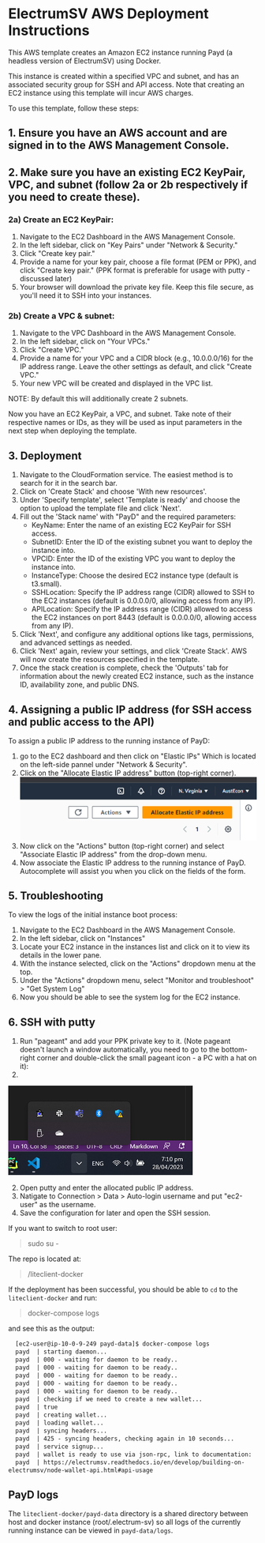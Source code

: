 # ElectrumSV AWS Deployment Instructions
This AWS template creates an Amazon EC2 instance running Payd (a headless version of ElectrumSV) 
using Docker.

This instance is created within a specified VPC and subnet, and has an associated security group for 
SSH and API access. Note that creating an EC2 instance using this template will incur AWS charges.

To use this template, follow these steps:

## 1. Ensure you have an AWS account and are signed in to the AWS Management Console.
## 2. Make sure you have an existing EC2 KeyPair, VPC, and subnet (follow 2a or 2b respectively if you need to create these). 

### 2a) Create an EC2 KeyPair:

1. Navigate to the EC2 Dashboard in the AWS Management Console.
2. In the left sidebar, click on "Key Pairs" under "Network & Security."
3. Click "Create key pair."
4. Provide a name for your key pair, choose a file format (PEM or PPK), and click "Create key pair." (PPK format is
preferable for usage with putty - discussed later)
5. Your browser will download the private key file. Keep this file secure, as you'll need it to SSH into your instances.

### 2b) Create a VPC & subnet:

1. Navigate to the VPC Dashboard in the AWS Management Console.
2. In the left sidebar, click on "Your VPCs."
3. Click "Create VPC."
4. Provide a name for your VPC and a CIDR block (e.g., 10.0.0.0/16) for the IP address range. Leave the other settings as default, and click "Create VPC."
5. Your new VPC will be created and displayed in the VPC list.

NOTE: By default this will additionally create 2 subnets.

Now you have an EC2 KeyPair, a VPC, and subnet. Take note of their respective names or IDs, as they will be used as 
input parameters in the next step when deploying the template.

## 3. Deployment

1. Navigate to the CloudFormation service. The easiest method is to search for it in the search bar.
2. Click on 'Create Stack' and choose 'With new resources'.
3. Under 'Specify template', select 'Template is ready' and choose the option to upload the template file 
and click 'Next'.
4. Fill out the 'Stack name' with "PayD" and the required parameters:
   - KeyName: Enter the name of an existing EC2 KeyPair for SSH access.
   - SubnetID: Enter the ID of the existing subnet you want to deploy the instance into.
   - VPCID: Enter the ID of the existing VPC you want to deploy the instance into.
   - InstanceType: Choose the desired EC2 instance type (default is t3.small).
   - SSHLocation: Specify the IP address range (CIDR) allowed to SSH to the EC2 instances (default is 0.0.0.0/0, 
allowing access from any IP).
   - APILocation: Specify the IP address range (CIDR) allowed to access the EC2 instances on port 8443 
(default is 0.0.0.0/0, allowing access from any IP).
7. Click 'Next', and configure any additional options like tags, permissions, and advanced settings as needed.
8. Click 'Next' again, review your settings, and click 'Create Stack'. AWS will now create the resources specified 
in the template.
9. Once the stack creation is complete, check the 'Outputs' tab for information about the newly created EC2 instance, 
such as the instance ID, availability zone, and public DNS.

## 4. Assigning a public IP address (for SSH access and public access to the API)
To assign a public IP address to the running instance of PayD:

1. go to the EC2 dashboard and then click on "Elastic IPs" Which is located on the left-side pannel under "Network & Security".
2. Click on the "Allocate Elastic IP address" button (top-right corner).
![img_2.png](img_2.png)
3. Now click on the "Actions" button (top-right corner) and select "Associate Elastic IP address" from the drop-down menu.
4. Now associate the Elastic IP address to the running instance of PayD. Autocomplete will assist you when you click on
the fields of the form. 

## 5. Troubleshooting
To view the logs of the initial instance boot process:

1. Navigate to the EC2 Dashboard in the AWS Management Console.
2. In the left sidebar, click on "Instances"
3. Locate your EC2 instance in the instances list and click on it to view its details in the lower pane.
4. With the instance selected, click on the "Actions" dropdown menu at the top.
5. Under the "Actions" dropdown menu, select "Monitor and troubleshoot" > "Get System Log"
6. Now you should be able to see the system log for the EC2 instance.

## 6. SSH with putty
1. Run "pageant" and add your PPK private key to it. (Note pageant doesn't launch a window automatically, you need to
go to the bottom-right corner and double-click the small pageant icon - a PC with a hat on it):
2. 
![img_1.png](img_1.png)

2. Open putty and enter the allocated public IP address.
3. Natigate to Connection > Data > Auto-login username and put "ec2-user" as the username.
4. Save the configuration for later and open the SSH session.

If you want to switch to root user:

   > sudo su -

The repo is located at:

   > /liteclient-docker

If the deployment has been successful, you should be able to `cd` to the `liteclient-docker` and run:

   > docker-compose logs

and see this as the output:

      [ec2-user@ip-10-0-9-249 payd-data]$ docker-compose logs
      payd  | starting daemon...
      payd  | 000 - waiting for daemon to be ready..
      payd  | 000 - waiting for daemon to be ready..
      payd  | 000 - waiting for daemon to be ready..
      payd  | 000 - waiting for daemon to be ready..
      payd  | 000 - waiting for daemon to be ready..
      payd  | checking if we need to create a new wallet...
      payd  | true
      payd  | creating wallet...
      payd  | loading wallet...
      payd  | syncing headers...
      payd  | 425 - syncing headers, checking again in 10 seconds...
      payd  | service signup...
      payd  | wallet is ready to use via json-rpc, link to documentation:
      payd  | https://electrumsv.readthedocs.io/en/develop/building-on-electrumsv/node-wallet-api.html#api-usage

## PayD logs
The `liteclient-docker/payd-data` directory is a shared directory between host and docker instance (root/.electrum-sv)
so all logs of the currently running instance can be viewed in `payd-data/logs`.
